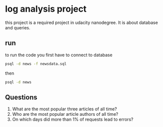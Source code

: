 # log analysis project

this project is a required project in udacity nanodegree. It is about database and queries.

## run
to run the code you first have to connect to database
```bash
psql -d news -f newsdata.sql
```
then 
```bash
psql -d news 
```

## Questions

1. What	are	the	most	popular	three	articles	of	all	time?		
2. Who	are	the	most	popular	article	authors	of	all	time?		
3. On	which	days	did	more	than	1%	of	requests	lead	to	errors?	
